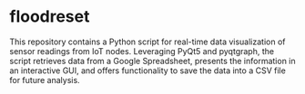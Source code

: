 # floodreset
This repository contains a Python script for real-time data visualization of sensor readings from IoT nodes. Leveraging PyQt5 and pyqtgraph, the script retrieves data from a Google Spreadsheet, presents the information in an interactive GUI, and offers functionality to save the data into a CSV file for future analysis.
